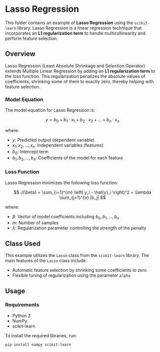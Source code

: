 # Lasso Regression

This folder contains an example of **Lasso Regression** using the `scikit-learn` library. Lasso Regression is a linear regression technique that incorporates an **L1 regularization term** to handle multicollinearity and perform feature selection.

## Overview

Lasso Regression (Least Absolute Shrinkage and Selection Operator) extends Multiple Linear Regression by adding an **L1 regularization term** to the loss function. This regularization penalizes the absolute values of coefficients, shrinking some of them to exactly zero, thereby helping with feature selection.

### Model Equation

The model equation for Lasso Regression is:

$$
y = b_0 + b_1 \cdot x_1 + b_2 \cdot x_2 + \dots + b_n \cdot x_n
$$

where:
- $y$: Predicted output (dependent variable)
- $x_1, x_2, \dots, x_n$: Independent variables (features)
- $b_0$: Intercept term
- $b_1, b_2, \dots, b_n$: Coefficients of the model for each feature

### Loss Function

Lasso Regression minimizes the following loss function:

$$
J(\beta) = \sum_{i=1}^{m} \left( y_i - \hat{y}_i \right)^2 + \lambda \sum_{j=1}^{n} |b_j|
$$

where:
- $\beta$: Vector of model coefficients including $b_0, b_1, \dots, b_n$
- $m$: Number of samples
- $\lambda$: Regularization parameter controlling the strength of the penalty

## Class Used

This example utilizes the `Lasso` class from the `scikit-learn` library. The main features of the `Lasso` class include:
- Automatic feature selection by shrinking some coefficients to zero
- Flexible tuning of regularization using the parameter `alpha`

## Usage

### Requirements

- Python 3
- NumPy
- scikit-learn

To install the required libraries, run:

```bash
pip install numpy scikit-learn
